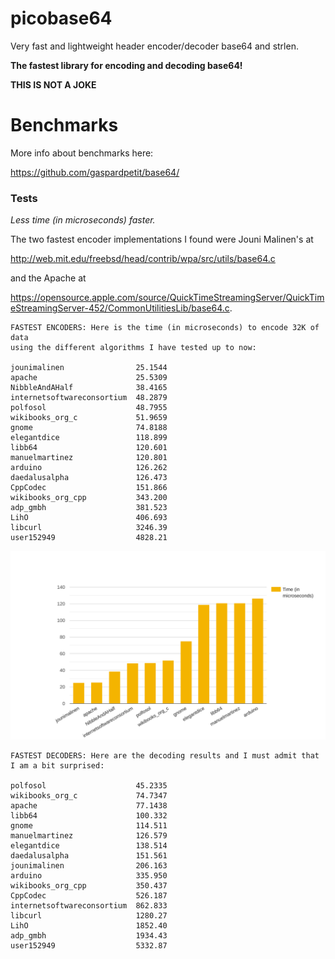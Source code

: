 # picobase64
Very fast and lightweight header encoder/decoder base64 and strlen.

**The fastest library for encoding and decoding base64!**

**THIS IS NOT A JOKE**

# Benchmarks

More info about benchmarks here:

https://github.com/gaspardpetit/base64/

### Tests

*Less time (in microseconds) faster.*

The two fastest encoder implementations I found were Jouni Malinen's at

http://web.mit.edu/freebsd/head/contrib/wpa/src/utils/base64.c

and the Apache at

https://opensource.apple.com/source/QuickTimeStreamingServer/QuickTimeStreamingServer-452/CommonUtilitiesLib/base64.c.

```
FASTEST ENCODERS: Here is the time (in microseconds) to encode 32K of data
using the different algorithms I have tested up to now:

jounimalinen                25.1544
apache                      25.5309
NibbleAndAHalf              38.4165
internetsoftwareconsortium  48.2879
polfosol                    48.7955
wikibooks_org_c             51.9659
gnome                       74.8188
elegantdice                 118.899
libb64                      120.601
manuelmartinez              120.801
arduino                     126.262
daedalusalpha               126.473
CppCodec                    151.866
wikibooks_org_cpp           343.200
adp_gmbh                    381.523
LihO                        406.693
libcurl                     3246.39
user152949                  4828.21
```

![](https://raw.githubusercontent.com/GermanAizek/picobase64/main/time_encode.svg)

```
FASTEST DECODERS: Here are the decoding results and I must admit that
I am a bit surprised:

polfosol                    45.2335
wikibooks_org_c             74.7347
apache                      77.1438
libb64                      100.332
gnome                       114.511
manuelmartinez              126.579
elegantdice                 138.514
daedalusalpha               151.561
jounimalinen                206.163
arduino                     335.950
wikibooks_org_cpp           350.437
CppCodec                    526.187
internetsoftwareconsortium  862.833
libcurl                     1280.27
LihO                        1852.40
adp_gmbh                    1934.43
user152949                  5332.87
```
